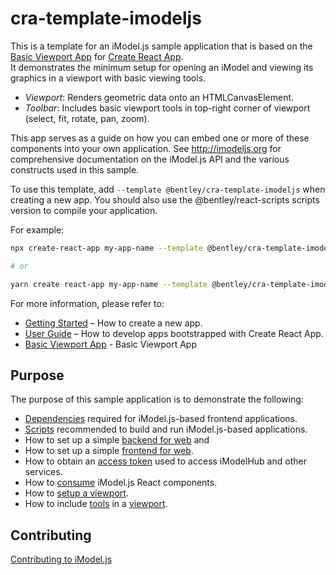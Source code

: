 # cra-template-imodeljs

This is a template for an iModel.js sample application that is based on the [Basic Viewport App](https://github.com/imodeljs/imodeljs-samples/tree/master/interactive-app/basic-viewport-app) for [Create React App](https://github.com/facebook/create-react-app).  
It demonstrates the minimum setup for opening an iModel and viewing its graphics in a viewport with basic viewing tools. 

* _Viewport_: Renders geometric data onto an HTMLCanvasElement.
* _Toolbar_: Includes basic viewport tools in top-right corner of viewport (select, fit, rotate, pan, zoom).

This app serves as a guide on how you can embed one or more of these components into your own application.
See http://imodeljs.org for comprehensive documentation on the iModel.js API and the various constructs used in this sample.

To use this template, add `--template @bentley/cra-template-imodeljs` when creating a new app. You should also use the @bentley/react-scripts scripts version to compile your application.

For example:

```sh
npx create-react-app my-app-name --template @bentley/cra-template-imodeljs --scripts-version @bentley/react-scripts

# or

yarn create react-app my-app-name --template @bentley/cra-template-imodeljs --scripts-version @bentley/react-scripts
```

For more information, please refer to:

- [Getting Started](https://create-react-app.dev/docs/getting-started) – How to create a new app.
- [User Guide](https://create-react-app.dev) – How to develop apps bootstrapped with Create React App.
- [Basic Viewport App](https://github.com/imodeljs/imodeljs-samples/tree/master/interactive-app/basic-viewport-app) - Basic Viewport App


## Purpose

The purpose of this sample application is to demonstrate the following:

* [Dependencies](./package.json) required for iModel.js-based frontend applications.
* [Scripts](./package.json) recommended to build and run iModel.js-based applications.
* How to set up a simple [backend for web](./src/backend/BackendServer.ts) and
* How to set up a simple [frontend for web](./src/frontend/api/BasicViewportApp.ts).
* How to obtain an [access token](https://www.imodeljs.org/learning/common/accesstoken/) used to access iModelHub and other services.
* How to [consume](./src/frontend/components/App.tsx) iModel.js React components.
* How to [setup a viewport](./src/frontend/components/App.tsx#L106).
* How to include
  [tools](./src/frontend/components/Toolbar.tsx) in a
  [viewport](./src/frontend/components/App.tsx#L205).

## Contributing

[Contributing to iModel.js](https://github.com/imodeljs/imodeljs/blob/master/CONTRIBUTING.md)

